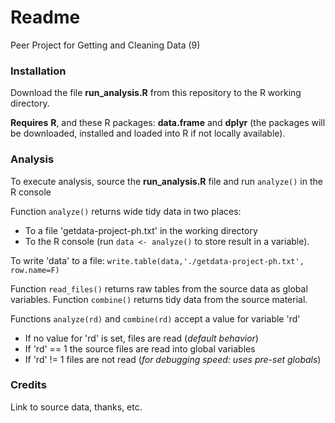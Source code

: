 # Readme

Peer Project for Getting and Cleaning Data (9)

### Installation

Download the file **run_analysis.R** from this repository to the R working directory.

**Requires** **R**, and these R packages: **data.frame** and **dplyr** (the packages will be downloaded, installed and loaded into R if not locally available).



### Analysis

To execute analysis, source the **run_analysis.R** file and run `analyze()` in the R console

Function `analyze()` returns wide tidy data in two places:
- To a file 'getdata-project-ph.txt' in the working directory
- To the R console (run `data <- analyze()` to store result in a variable).

To write 'data' to a file:
    `write.table(data,'./getdata-project-ph.txt', row.name=F)`




Function `read_files()` returns raw tables from the source data as global variables.
Function `combine()` returns tidy data from the source material.

Functions `analyze(rd)` and `combine(rd)` accept a value for variable 'rd'
- If no value for 'rd' is set, files are read (*default behavior*)
- If 'rd' == 1 the source files are read into global variables
- If 'rd' != 1 files are not read (*for debugging speed: uses pre-set globals*)

### Credits

Link to source data, thanks, etc.
